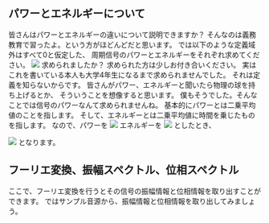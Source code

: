## パワーとエネルギーについて
皆さんはパワーとエネルギーの違いについて説明できますか？
そんなのは義務教育で習ったよ。という方がほどんどだと思います。
では以下のような定義域外はすべて0と仮定した、
周期信号のパワーとエネルギーをそれぞれ求めてください。
<img src="https://latex.codecogs.com/gif.latex?y(t)&space;=&space;\sqrt{2}&space;\sin{(20^3\pi&space;t)}&space;\mbox{&space;}&space;\{&space;t:0\leq&space;t&space;\leq&space;10&space;\}" />
求められましたか？
求められた方は少しお付き合いください。
実はこれを書いている本人も大学4年生になるまで求められませんでした。
それは定義を知らないからです。
皆さんがパワー、エネルギーと聞いたら物理の球を持ち上げるとか、
そういうことを想像すると思います。
僕もそうでした。そんなことでは信号のパワーなんて求められませんね。
基本的にパワーとは二乗平均値のことを指します。
そして、エネルギーとは二乗平均値に時間を乗じたものを指します。
なので、パワーを
<img src="https://latex.codecogs.com/gif.latex?P" />
エネルギーを
<img src="https://latex.codecogs.com/gif.latex?E" />
としたとき、

<img src="https://latex.codecogs.com/gif.latex?P&space;=&space;\frac{1}{T}&space;\int_{0}^{T}&space;|y(t)|^2&space;td&space;=&space;1&space;,&space;E&space;=&space;\int_{0}^{T}|y(t)|^2&space;td&space;=&space;10" />
となります。

## フーリエ変換、振幅スペクトル、位相スペクトル
ここで、フーリエ変換を行うとその信号の振幅情報と位相情報を取り出すことができます。
ではサンプル音源から、振幅情報と位相情報を取り出してみましょう。
